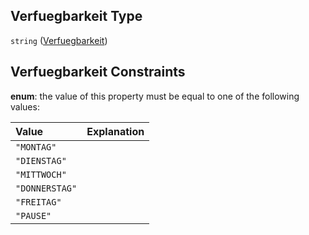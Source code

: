 ## Verfuegbarkeit Type

`string` ([Verfuegbarkeit](verfuegbarkeit.md))

## Verfuegbarkeit Constraints

**enum**: the value of this property must be equal to one of the following values:

| Value          | Explanation |
| :------------- | :---------- |
| `"MONTAG"`     |             |
| `"DIENSTAG"`   |             |
| `"MITTWOCH"`   |             |
| `"DONNERSTAG"` |             |
| `"FREITAG"`    |             |
| `"PAUSE"`      |             |

